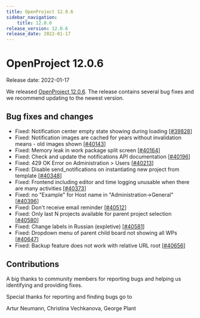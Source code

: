 ```yaml
---
title: OpenProject 12.0.6
sidebar_navigation:
    title: 12.0.6
release_version: 12.0.6
release_date: 2022-01-17
---
```


# OpenProject 12.0.6

Release date: 2022-01-17

We released [OpenProject 12.0.6](https://community.openproject.org/versions/1504).
The release contains several bug fixes and we recommend updating to the newest version.

## Bug fixes and changes

- Fixed: Notification center empty state showing during loading \[[#39828](https://community.openproject.org/wp/39828)\]
- Fixed: Notification images are cached for years without invalidation means - old images shown \[[#40143](https://community.openproject.org/wp/40143)\]
- Fixed: Memory leak in work package split screen \[[#40164](https://community.openproject.org/wp/40164)\]
- Fixed: Check and update the notifications API documentation \[[#40196](https://community.openproject.org/wp/40196)\]
- Fixed: 429 OK Error on Administration > Users \[[#40213](https://community.openproject.org/wp/40213)\]
- Fixed: Disable send_notifications on instantiating new project from template \[[#40348](https://community.openproject.org/wp/40348)\]
- Fixed: Frontend including editor and time logging unusable when there are many activities \[[#40373](https://community.openproject.org/wp/40373)\]
- Fixed: no "Example" for Host name in "Administration->General" \[[#40396](https://community.openproject.org/wp/40396)\]
- Fixed: Don't receive email reminder \[[#40512](https://community.openproject.org/wp/40512)\]
- Fixed: Only last N projects available for parent project selection \[[#40580](https://community.openproject.org/wp/40580)\]
- Fixed: Change labels in Russian (expletive) \[[#40581](https://community.openproject.org/wp/40581)\]
- Fixed: Dropdown menu of parent child board not showing all WPs \[[#40647](https://community.openproject.org/wp/40647)\]
- Fixed: Backup feature does not work with relative URL root \[[#40656](https://community.openproject.org/wp/40656)\]

## Contributions
A big thanks to community members for reporting bugs and helping us identifying and providing fixes.

Special thanks for reporting and finding bugs go to

Artur Neumann, Christina Vechkanova, George Plant
